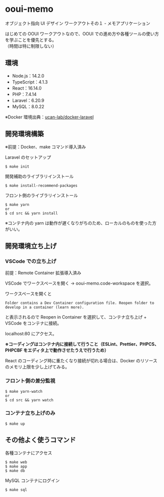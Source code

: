 # ooui-memo
オブジェクト指向 UI デザイン ワークアウトその１ - メモアプリケーション

はじめての OOUI ワークアウトなので、OOUI での進め方や各種ツールの使い方を学ぶことを優先とする。  
（時間は特に制限しない）

## 環境
- Node.js：14.2.0
- TypeScript：4.1.3
- React：16.14.0
- PHP：7.4.14
- Laravel：6.20.9
- MySQL：8.0.22

※Docker 環境出典：[ucan-lab/docker-laravel](https://github.com/ucan-lab/docker-laravel)

## 開発環境構築
※前提：Docker、make コマンド導入済み

Laravel のセットアップ
```
$ make init
```

開発補助のライブラリインストール
```
$ make install-recommend-packages
```

フロント側のライブラリインストール
```
$ make yarn
or
$ cd src && yarn install
```
※コンテナ内の yarn は動作が遅くなりがちのため、ローカルのものを使った方がいい。

## 開発環境立ち上げ
### VSCode での立ち上げ
前提：Remote Container 拡張導入済み

VSCode でワークスペースを開く → ooui-memo.code-workspace を選択。

ワークスペースを開くと
```
Folder contains a Dev Container configuration file. Reopen folder to develop in a container (learn more).
```
と表示されるので Reopen in Container を選択して、コンテナ立ち上げ + VSCode をコンテナに接続。

localhost:80 にアクセス。

**※コーディングはコンテナ内に接続して行うこと（ESLint、Prettier、PHPCS、PHPCBF をエディタ上で動作させたうえで行うため）**

React のコーディング時に重たくなり接続が切れる場合は、Docker のリソースのメモリ上限を少し上げてみる。

### フロント側の差分監視
```
$ make yarn-watch
or
$ cd src && yarn watch
```

### コンテナ立ち上げのみ
```
$ make up
```

## その他よく使うコマンド
各種コンテナにアクセス
```
$ make web
$ make app
$ make db
```

MySQL コンテナにログイン
```
$ make sql
```